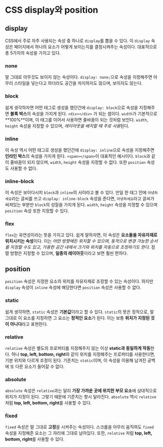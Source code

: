 # CSS display와 position

## display
CSS에서 주로 자주 사용되는 속성 중 하나로 `display`를 뽑을 수 있다. 이 `display` 속성은 페이지에서 하나의 요소가 어떻게 보이는지를 결정시켜주는 속성이다. 대표적으로 총 5가지의 속성을 가지고 있다. <br>

### none
말 그대로 아무것도 보이지 않는 속성이다. `display: none;`으로 속성을 지정해주면 아무리 스타일을 넣는다고 하더라도 공간을 차지하지도 않으며, 보이지도 않는다. <br>

### block
쉽게 생각하자면 어떤 태그로 생성을 했던간에 `display: block`으로 속성을 지정해주면 **블록 박스**의 속성을 가지게 된다. `<div></div>` 가 되는 셈이다. `width`가 기본적으로 **100%**이며, 이 태그를 이어서 사용하면 줄바꿈이 되는 것처럼 보인다. `width`, `height` 속성을 지정할 수 있으며, *레이아웃을 배치할 때 주로 사용*된다. <br>

### inline
이 속성 역시 어떤 태그로 생성을 했던간에 `display: inline`으로 속성을 지정해주면 **인라인 박스**의 속성을 가지게 된다. `<span></span>`이 대표적인 예시이다. `block`과 같이 줄바꿈이 되지 않으며, `width`, `height` 속성을 지정할 수 없다. 또한 `position` 속성도 사용할 수 없다. <br>

### inline-block
이 속성은 보이다시피 `block`과 `inline`의 사이라고 볼 수 있다. 만일 한 태그 안에 `아녕하세요`라는 글씨를 쓰고 `display: inline-block` 속성을 준다면, `아녕하세요`라고 글씨가 써져있는 부분만 `block`의 성질을 가지게 된다. `width`, `height` 속성을 지정할 수 있으며 `position` 속성 또한 지정할 수 있다. <br>

### flex
`flex`는 유연성이라는 뜻을 가지고 있다. 쉽게 말하자면, 이 속성은 **요소들을 자유자재로 위치시키는 속성**이다. 이는 *어떤 방향에든 위치할 수 있으며, 동적으로 변경 가능한 순서를 지정할 수도 있고, 가용한 공간 내에서 크기와 위치를 자동으로 조정하기도 한다.* 정렬 방향은 지정할 수 있으며, **일종의 레이아웃**이라고 보면 훨씬 편하다. <br>

## position
`position` 속성은 지정한 요소의 위치를 자유자재로 조정할 수 있는 속성이다. 하지만 `display` 속성이 `inline` 속성에 해당한다면 `position` 속성은 사용할 수 없다. <br> 

### static
쉽게 생각하면, `static` 속성은 **기본값**이라고 할 수 있다. `static`의 뜻은 정적으로, 말 그대로 이 요소를 지정하면 그 요소는 **정적인 요소**가 된다. 이는 보통 **위치가 지정된 것이 아니다**라고 표현한다. <br>

### relative
`relative` 속성은 별도의 프로퍼티를 지정해주지 않는 이상 **static과 동일하게 작동**한다. 허나 **top, left, bottom, right**와 같이 위치를 지정해주는 프로퍼티를 사용한다면, 기본 위치와 다르게 조정이 된다. 기준치는 `static`이며, 이 속성을 이용해 남겨진 공백에 또 다른 요소가 들어갈 수 없다. <br>

### absolute
`absolute` 속성은 `relative`과는 달리 **가장 가까운 곳에 위치한 부모 요소**에 상대적으로 위치가 지정이 된다. 그렇기 때문에 기준치는 항시 달라진다. `absolute` 역시 `relative` 처럼 **top, left, bottom, right**를 사용할 수 있다.

### fixed
`fixed` 속성은 말 그대로 **고정**을 시켜주는 속성이다. 스크롤을 아무리 움직여도 `fixed` 속성을 지정해준 요소는 그 자리에 그대로 남아있다. 또한, `relative` 처럼 **top, left, bottom, right**를 사용할 수 있다. 